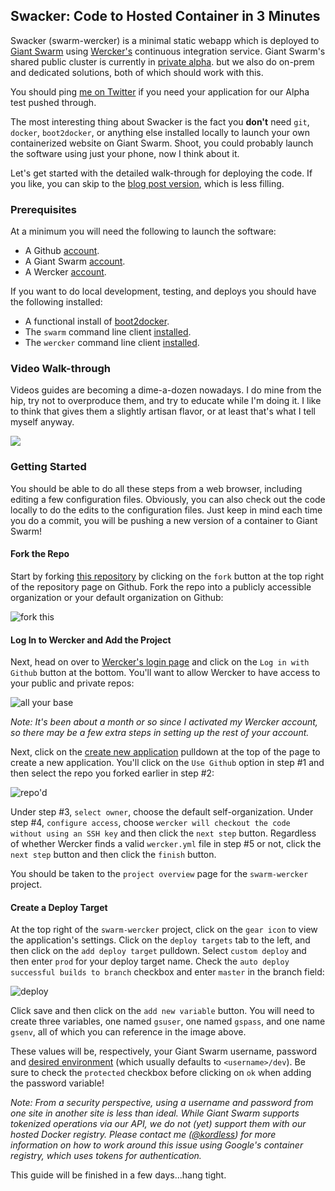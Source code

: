 ## Swacker: Code to Hosted Container in 3 Minutes
Swacker (swarm-wercker) is a minimal static webapp which is deployed to [Giant Swarm](https://giantswarm.io) using [Wercker's](https://wercker.com) continuous integration service. Giant Swarm's shared public cluster is currently in [private alpha](https://giantswarm.io/request-invite/). but we also do on-prem and dedicated solutions, both of which should work with this.

You should ping [me on Twitter](https://twitter.com/kordless) if you need your application for our Alpha test pushed through.

The most interesting thing about Swacker is the fact you **don't** need `git`, `docker`, `boot2docker`, or anything else installed locally to launch your own containerized website on Giant Swarm. Shoot, you could probably launch the software using just your phone, now I think about it.

Let's get started with the detailed walk-through for deploying the code. If you like, you can skip to the [blog post version](http://giantswarm.io/code-to-hosted-container-no-docker-required/), which is less filling.

### Prerequisites
At a minimum you will need the following to launch the software:

* A Github [account](https://github.com).
* A Giant Swarm [account](https://giantswarm.io).
* A Wercker [account](https://wercker.com).

If you want to do local development, testing, and deploys you should have the following installed:

* A functional install of [boot2docker](https://github.com/kordless/boot2docker-ing).
* The `swarm` command line client [installed](http://docs.giantswarm.io/reference/installation/).
* The `wercker` command line client [installed](http://devcenter.wercker.com/docs/using-the-cli/installing.html).

### Video Walk-through
Videos guides are becoming a dime-a-dozen nowadays. I do mine from the hip, try not to overproduce them, and try to educate while I'm doing it. I like to think that gives them a slightly artisan flavor, or at least that's what I tell myself anyway.

[![](https://raw.githubusercontent.com/kordless/swarm-wercker/master/static/video.png)](https://vimeo.com/120735541)

### Getting Started
You should be able to do all these steps from a web browser, including editing a few configuration files. Obviously, you can also check out the code locally to do the edits to the configuration files. Just keep in mind each time you do a commit, you will be pushing a new version of a container to Giant Swarm!

#### Fork the Repo
Start by forking [this repository](https://github.com/giantswarm/swarm-wercker) by clicking on the `fork` button at the top right of the repository page on Github. Fork the repo into a publicly accessible organization or your default organization on Github:

![fork this](https://raw.githubusercontent.com/giantswarm/swarm-wercker/master/static/fork.png)

#### Log In to Wercker and Add the Project
Next, head on over to [Wercker's login page](https://app.wercker.com/sessions/new) and click on the `Log in with Github` button at the bottom. You'll want to allow Wercker to have access to your public and private repos:

![all your base](https://raw.githubusercontent.com/giantswarm/swarm-wercker/master/static/wercker.png)

*Note: It's been about a month or so since I activated my Wercker account, so there may be a few extra steps in setting up the rest of your account.*

Next, click on the [create new application](https://app.wercker.com/#applications/create) pulldown at the top of the page to create a new application. You'll click on the `Use Github` option in step #1 and then select the repo you forked earlier in step #2:

![repo'd](https://raw.githubusercontent.com/giantswarm/swarm-wercker/master/static/repo.png)

Under step #3, `select owner`, choose the default self-organization. Under step #4, `configure access`, choose `wercker will checkout the code without using an SSH key` and then click the `next step` button. Regardless of whether Wercker finds a valid `wercker.yml` file in step #5 or not, click the `next step` button and then click the `finish` button.

You should be taken to the `project overview` page for the `swarm-wercker` project.

#### Create a Deploy Target
At the top right of the `swarm-wercker` project, click on the `gear icon` to view the application's settings. Click on the `deploy targets` tab to the left, and then click on the `add deploy target` pulldown. Select `custom deploy` and then enter `prod` for your deploy target name. Check the `auto deploy successful builds to branch` checkbox and enter `master` in the branch field:

![deploy](https://raw.githubusercontent.com/giantswarm/swarm-wercker/master/static/deploy.png)

Click save and then click on the `add new variable` button. You will need to create three variables, one named `gsuser`, one named `gspass`, and one name `gsenv`, all of which you can reference in the image above.

These values will be, respectively, your Giant Swarm username, password and [desired environment](https://docs.giantswarm.io/reference/cli/env/) (which usually defaults to `<username>/dev`). Be sure to check the `protected` checkbox before clicking on `ok` when adding the password variable!

*Note: From a security perspective, using a username and password from one site in another site is less than ideal. While Giant Swarm supports tokenized operations via our API, we do not (yet) support them with our hosted Docker registry. Please contact me ([@kordless](https://twitter.com/kordless)) for more information on how to work around this issue using Google's container registry, which uses tokens for authentication.*

This guide will be finished in a few days...hang tight.




